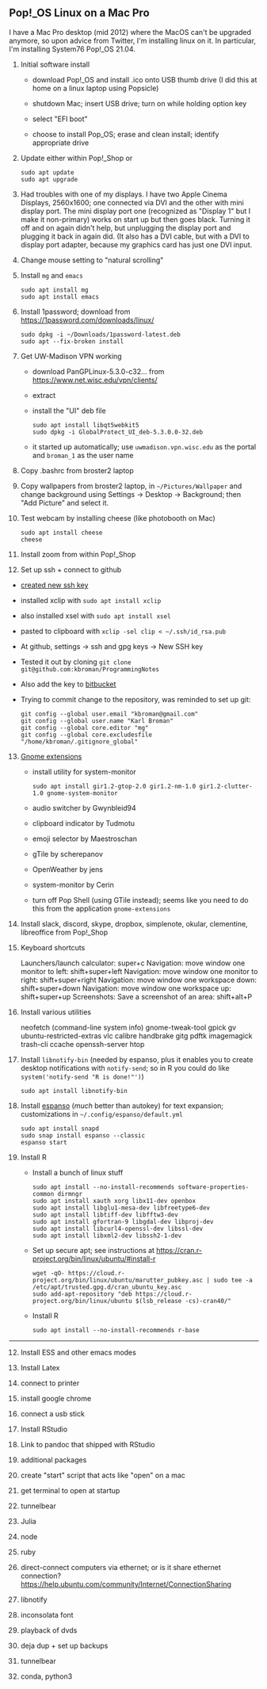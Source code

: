 ## Pop!_OS Linux on a Mac Pro

I have a Mac Pro desktop (mid 2012) where the MacOS can't be upgraded
anymore, so upon advice from Twitter, I'm installing linux on it. In
particular, I'm installing System76 Pop!_OS 21.04.

1. Initial software install

   - download Pop!_OS and install .ico onto USB thumb drive (I did this at home on a linux laptop using Popsicle)

   - shutdown Mac; insert USB drive; turn on while holding option key

   - select "EFI boot"

   - choose to install Pop_OS; erase and clean install; identify appropriate drive

2. Update either within Pop!_Shop or

   ```
   sudo apt update
   sudo apt upgrade
   ```

3. Had troubles with one of my displays. I have two Apple Cinema
   Displays, 2560x1600; one connected via DVI and the other with mini
   display port. The mini display port one (recognized as "Display 1"
   but I make it non-primary) works on start up but then goes
   black. Turning it off and on again didn't help, but unplugging the
   display port and plugging it back in again did. (It also has a DVI
   cable, but with a DVI to display port adapter, because my graphics
   card has just one DVI input.

4. Change mouse setting to "natural scrolling"

5. Install `mg` and `emacs`

   ```
   sudo apt install mg
   sudo apt install emacs
   ```

6. Install 1password; download from <https://1password.com/downloads/linux/>

   ```
   sudo dpkg -i ~/Downloads/1password-latest.deb
   sudo apt --fix-broken install
   ```

7. Get UW-Madison VPN working

   - download PanGPLinux-5.3.0-c32... from <https://www.net.wisc.edu/vpn/clients/>

   - extract

   - install the "UI" deb file

     ```
     sudo apt install libqt5webkit5
     sudo dpkg -i GlobalProtect_UI_deb-5.3.0.0-32.deb
     ```

   - it started up automatically; use `uwmadison.vpn.wisc.edu` as the portal
     and `broman_1` as the user name

8. Copy .bashrc from broster2 laptop

9. Copy wallpapers from broster2 laptop, in `~/Pictures/Wallpaper` and
   change background using Settings -> Desktop -> Background; then
   "Add Picture" and select it.

10. Test webcam by installing cheese (like photobooth on Mac)

    ```
    sudo apt install cheese
    cheese
    ```

11. Install zoom from within Pop!_Shop

12. Set up ssh + connect to github

   - [created new ssh key](https://help.github.com/articles/generating-a-new-ssh-key-and-adding-it-to-the-ssh-agent/)
   - installed xclip with `sudo apt install xclip`
   - also installed xsel with `sudo apt install xsel`
   - pasted to clipboard with `xclip -sel clip < ~/.ssh/id_rsa.pub`
   - At github, settings -> ssh and gpg keys -> New SSH key
   - Tested it out by cloning `git clone git@github.com:kbroman/ProgrammingNotes`
   - Also add the key to [bitbucket](https://bitbucket.org)
   - Trying to commit change to the repository, was reminded to set up git:

     ```
     git config --global user.email "kbroman@gmail.com"
     git config --global user.name "Karl Broman"
     git config --global core.editor "mg"
     git config --global core.excludesfile "/home/kbroman/.gitignore_global"
     ```


13. [Gnome extensions](https://extensions.gnome.org)

    - install utility for system-monitor

      ```
      sudo apt install gir1.2-gtop-2.0 gir1.2-nm-1.0 gir1.2-clutter-1.0 gnome-system-monitor
      ```
    - audio switcher by Gwynbleid94
    - clipboard indicator by Tudmotu
    - emoji selector by Maestroschan
    - gTile by scherepanov
    - OpenWeather by jens
    - system-monitor by Cerin
    - turn off Pop Shell (using GTile instead); seems like you need to do this from the application `gnome-extensions`


14. Install slack, discord, skype, dropbox, simplenote, okular, clementine, libreoffice from Pop!_Shop

15. Keyboard shortcuts

    Launchers/launch calculator: super+c
    Navigation: move window one monitor to left: shift+super+left
    Navigation: move window one monitor to right: shift+super+right
    Navigation: move window one workspace down: shift+super+down
    Navigation: move window one workspace up: shift+super+up
    Screenshots: Save a screenshot of an area: shift+alt+P

16. Install various utilities

    neofetch (command-line system info)
    gnome-tweak-tool
    gpick gv ubuntu-restricted-extras vlc calibre
    handbrake gitg pdftk imagemagick trash-cli ccache openssh-server htop

17. Install `libnotify-bin` (needed by espanso, plus it enables you to
    create desktop notifications with `notify-send`; so in R you
    could do like `system('notify-send "R is done!"')`)

    ```
    sudo apt install libnotify-bin
    ```


17. Install [espanso](https://espanso.org) (*much* better than autokey) for text expansion;
    customizations in `~/.config/espanso/default.yml`

    ```
    sudo apt install snapd
    sudo snap install espanso --classic
    espanso start
    ```

18. Install R

    - Install a bunch of linux stuff
    
      ```shell
      sudo apt install --no-install-recommends software-properties-common dirmngr
      sudo apt install xauth xorg libx11-dev openbox
      sudo apt install libglu1-mesa-dev libfreetype6-dev
      sudo apt install libtiff-dev libfftw3-dev
      sudo apt install gfortran-9 libgdal-dev libproj-dev
      sudo apt install libcurl4-openssl-dev libssl-dev
      sudo apt install libxml2-dev libssh2-1-dev
      ```

    - Set up secure apt; see instructions at <https://cran.r-project.org/bin/linux/ubuntu/#install-r>

      ```
      wget -qO- https://cloud.r-project.org/bin/linux/ubuntu/marutter_pubkey.asc | sudo tee -a /etc/apt/trusted.gpg.d/cran_ubuntu_key.asc
      sudo add-apt-repository "deb https://cloud.r-project.org/bin/linux/ubuntu $(lsb_release -cs)-cran40/"
      ``` 

    - Install R

      ```
      sudo apt install --no-install-recommends r-base
      ```

---


12. Install ESS and other emacs modes

13. Install Latex

17. connect to printer

18. install google chrome

19. connect a usb stick

20. Install RStudio

21. Link to pandoc that shipped with RStudio

23. additional packages

24. create "start" script that acts like "open" on a mac

25. get terminal to open at startup

26. tunnelbear

27. Julia

28. node

29. ruby


31. direct-connect computers via ethernet; or is it share ethernet
    connection? <https://help.ubuntu.com/community/Internet/ConnectionSharing>

32. libnotify
33. inconsolata font
34. playback of dvds
35. deja dup + set up backups
36. tunnelbear
37. conda, python3
